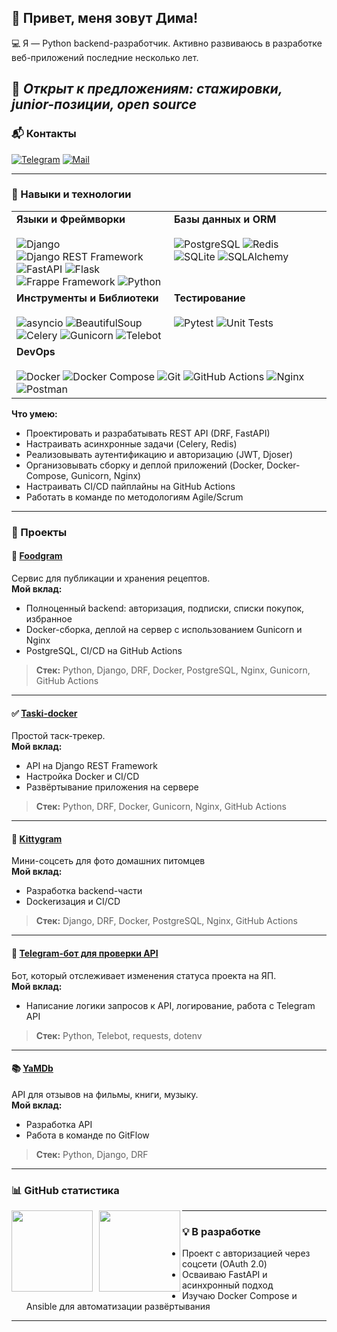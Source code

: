 ## 👋 Привет, меня зовут Дима!

💻 Я — Python backend-разработчик. Активно развиваюсь в разработке веб-приложений последние несколько лет.

📢 ***Открыт к предложениям: стажировки, junior-позиции, open source***
---

### 📬 Контакты

[![Telegram](https://img.shields.io/badge/Telegram-blue?logo=telegram&logoColor=white)](https://t.me/Dim_0_n)
[![Mail](https://img.shields.io/badge/Email-red?logo=gmail&logoColor=white)](mailto:D.Nikolaev94@mail.ru)
<!-- [📄 Резюме](https://ссылка_на_резюме) — если появится -->

---

### 🧰 Навыки и технологии

<table>
  <tr>
    <td valign="top" width="49%">
      <strong>Языки и Фреймворки</strong><br><br>
      <img src="https://img.shields.io/badge/Django-092E20?logo=django&logoColor=white" alt="Django"/>
      <img src="https://img.shields.io/badge/DRF-A30000?logo=django&logoColor=white" alt="Django REST Framework"/>
      <img src="https://img.shields.io/badge/FastAPI-009688?logo=fastapi&logoColor=white" alt="FastAPI"/>
      <img src="https://img.shields.io/badge/Flask-000000?logo=flask&logoColor=white" alt="Flask"/>
      <img src="https://img.shields.io/badge/Frappe-0089FF?logo=frappe&logoColor=white" alt="Frappe Framework"/>
      <img src="https://img.shields.io/badge/Python-3776AB?logo=python&logoColor=white" alt="Python"/>
    </td>
    <td valign="top" width="49%">
      <strong>Базы данных и ORM</strong><br><br>
      <img src="https://img.shields.io/badge/PostgreSQL-4169E1?logo=postgresql&logoColor=white" alt="PostgreSQL"/>
      <img src="https://img.shields.io/badge/Redis-DC382D?logo=redis&logoColor=white" alt="Redis"/>
      <img src="https://img.shields.io/badge/SQLite-003B57?logo=sqlite&logoColor=white" alt="SQLite"/>
      <img src="https://img.shields.io/badge/SQLAlchemy-D71F00?logo=sqlalchemy&logoColor=white" alt="SQLAlchemy"/>
    </td>
  </tr>
  <tr>
    <td valign="top" width="49%">
      <strong>Инструменты и Библиотеки</strong><br><br>
      <img src="https://img.shields.io/badge/asyncio-3776AB?logo=python&logoColor=white" alt="asyncio"/>
      <img src="https://img.shields.io/badge/BeautifulSoup-4C7B5A?logo=beautiful-soup&logoColor=white" alt="BeautifulSoup"/>
      <img src="https://img.shields.io/badge/Celery-37814A?logo=celery&logoColor=white" alt="Celery"/>
      <img src="https://img.shields.io/badge/Gunicorn-499848?logo=gunicorn&logoColor=white" alt="Gunicorn"/>
      <img src="https://img.shields.io/badge/Telebot-2AABEE?logo=telegram&logoColor=white" alt="Telebot"/>
    </td>
    <td valign="top" width="49%">
      <strong>Тестирование</strong><br><br>
      <img src="https://img.shields.io/badge/Pytest-0A9B71?logo=pytest&logoColor=white" alt="Pytest"/>
      <img src="https://img.shields.io/badge/Unit%20Tests-2496ED" alt="Unit Tests"/>
    </td>
  </tr>
  <tr>
    <td valign="top" colspan="2">
      <strong>DevOps</strong><br><br>
      <img src="https://img.shields.io/badge/Docker-2496ED?logo=docker&logoColor=white" alt="Docker"/>
      <img src="https://img.shields.io/badge/Docker%20Compose-2496ED?logo=docker&logoColor=white" alt="Docker Compose"/>
      <img src="https://img.shields.io/badge/Git-F05032?logo=git&logoColor=white" alt="Git"/>
      <img src="https://img.shields.io/badge/GitHub%20Actions-2088FF?logo=githubactions&logoColor=white" alt="GitHub Actions"/>
      <img src="https://img.shields.io/badge/Nginx-269539?logo=nginx&logoColor=white" alt="Nginx"/>
      <img src="https://img.shields.io/badge/Postman-FF6C37?logo=postman&logoColor=white" alt="Postman"/>
    </td>
  </tr>
</table>

**Что умею:**
- Проектировать и разрабатывать REST API (DRF, FastAPI)
- Настраивать асинхронные задачи (Celery, Redis)
- Реализовывать аутентификацию и авторизацию (JWT, Djoser)
- Организовывать сборку и деплой приложений (Docker, Docker-Compose, Gunicorn, Nginx)
- Настраивать CI/CD пайплайны на GitHub Actions
- Работать в команде по методологиям Agile/Scrum

---

### 🚀 Проекты

#### 🥗 [Foodgram](https://github.com/MrFR0D0/foodgram.git)
Сервис для публикации и хранения рецептов.  
**Мой вклад:**
- Полноценный backend: авторизация, подписки, списки покупок, избранное
- Docker-сборка, деплой на сервер с использованием Gunicorn и Nginx
- PostgreSQL, CI/CD на GitHub Actions

> **Стек:** Python, Django, DRF, Docker, PostgreSQL, Nginx, Gunicorn, GitHub Actions

---

#### ✅ [Taski-docker](https://github.com/MrFR0D0/taski-docker.git)  
Простой таск-трекер.  
**Мой вклад:**
- API на Django REST Framework
- Настройка Docker и CI/CD
- Развёртывание приложения на сервере

> **Стек:** Python, DRF, Docker, Gunicorn, Nginx, GitHub Actions

---

#### 🐾 [Kittygram](https://github.com/MrFR0D0/kittygram_final)  
Мини-соцсеть для фото домашних питомцев  
**Мой вклад:**
- Разработка backend-части
- Dockerизация и CI/CD

> **Стек:** Django, DRF, Docker, PostgreSQL, Nginx, GitHub Actions

---

#### 🤖 [Telegram-бот для проверки API](https://github.com/MrFR0D0/homework_bot.git)  
Бот, который отслеживает изменения статуса проекта на ЯП.  
**Мой вклад:**  
- Написание логики запросов к API, логирование, работа с Telegram API

> **Стек:** Python, Telebot, requests, dotenv

---

#### 📚 [YaMDb](https://github.com/MrFR0D0/api_yamdb.git)  
API для отзывов на фильмы, книги, музыку.  
**Мой вклад:**
- Разработка API
- Работа в команде по GitFlow

> **Стек:** Python, Django, DRF

---

### 📊 GitHub статистика

<a href="https://github-readme-stats.vercel.app/api?username=MrFR0D0&hide=contribs&show_icons=true">
  <img  align="left" height="130" style="margin-right: 10px" src="https://github-readme-stats.vercel.app/api?username=MrFR0D0&hide=contribs&show_icons=true" />
</a>
<a href="https://github-readme-stats.vercel.app/api/top-langs/?username=MrFR0D0&layout=compact">
  <img align="left" height="130" src="https://github-readme-stats.vercel.app/api/top-langs/?username=MrFR0D0&layout=compact" />
</a>

---

### 💡 В разработке

- Проект с авторизацией через соцсети (OAuth 2.0)
- Осваиваю FastAPI и асинхронный подход
- Изучаю Docker Compose и Ansible для автоматизации развёртывания

---
